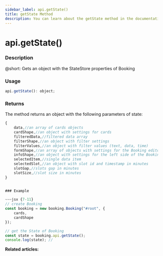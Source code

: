 ```yaml
---
sidebar_label: api.getState()
title: getState Method
description: You can learn about the getState method in the documentation of the DHTMLX JavaScript Booking library. Browse developer guides and API reference, try out code examples and live demos, and download a free 30-day evaluation version of DHTMLX Booking.
---
```


# api.getState()

### Description

@short: Gets an object with the StateStore properties of Booking

### Usage

~~~jsx {}
api.getState(): object;
~~~

### Returns

The method returns an object with the following parameters of state:

~~~jsx {}
{	
	data,//an array of cards objects
    cardShape,//an object with settings for cards
    filteredData,//filtered data array
    filterShape,//an object with filter settings
    filterValues,//an object with filter values (text, data, time)
    formShape,//an array of objects with settings for the Booking editor dialog
	infoShape,//an object with settings for the left side of the Booking editor
    selectedItem,//single data item
    selectedSlot,//an object with slot id and timestamp in minutes
    slotGap,//slots gap in minutes
    slotSize,//slot size in minutes
}
 

### Example

~~~jsx {7-11}
// create Booking
const booking = new booking.Booking("#root", {
	cards,
	cardShape
});

// get the State of Booking
const state = booking.api.getState();
console.log(state); // 
~~~

**Related articles:**
